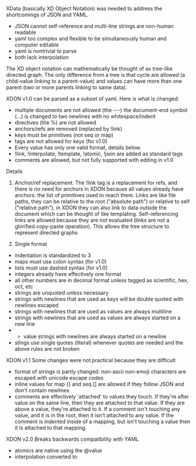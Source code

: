 XData (basically XD Object Notation) was needed to address the shortcomings of JSON and YAML.
- JSON cannot self-reference and multi-line strings are non-human readable
- yaml too complex and flexible to be simultaneously human and computer editable
- yaml is nontrivial to parse
- both lack interpolation

The XD object notation can mathematically be thought of as tree-like directed graph. The only difference from a tree is that cycle are allowed (a child-value linking to a parent-value) and values can have more than one parent (two or more parents linking to same data).

XDON v1.0 can be parsed as a subset of yaml. Here is what is changed:
- multiple documents are not allowed (the ---) the document-end symbol (...) is changed to two newlines with no whitespace/indent
- directives (the %) are not allowed
- anchors/refs are removed (replaced by !link)
- keys must be primitives (not seq or map)
- tags are not allowed for keys (for v1.0)
- Every value has only one valid format, details below.
- !link, !interpolate, !template, !atomic, !json are added as standard tags
- comments are allowed, but not fully supported with editing in v1.0

Details
1. Anchor/ref replacement. The !link tag is a replacement for refs, and there is no need for anchors in XDON because all values already have anchors: the list of primitives used to reach them. Links are like file paths, they can be relative to the root ("absolute path") or relative to self ("relative path"), in XDON they can also link to data outside the document which can be thought of like templating. Self-referencing links are allowed because they are not evaluated (links are not a glorified copy-paste operation). This allows the tree structure to represent directed graphs 

2. Single format
- indentation is standardized to 3
- maps must use colon syntax (for v1.0)
- lists must use dashed syntax (for v1.0)
- integers already have effectively one format
- all other numbers are in decimal format unless tagged as scientific, hex, oct, etc
- strings are unquoted unless necessary
- strings with newlines that are used as keys will be double quoted with newlines escaped
- strings with newlines that are used as values  are always multiline
- strings with newlines that are used as values  are always started on a new line 
- - value strings with newlines are always started on a newline
- stings use single quotes (literal) whenever quotes are needed and the above rules are not broken



XDON v1.1
Some changes were not practical because they are difficult 
- format of strings is partly changed: non-ascii non-emoji characters are escaped with unicode escape codes
- inline values for map {} and seq [] are allowed if they follow JSON and don't contain newlines
- comments are effectively 'attached' to values they touch. If they're after value on the same line, then they are attached to that value. If they are above a value, they're attached to it. If a comment isn't touching any value, and it is in the root, then it isn't attached to any value. If the comment is indented inside of a mapping, but isn't touching a value then it is attached to that mapping.


XDON v2.0
Breaks backwards compatibility with YAML
- atomics are native using the @value 
- interpolation converted to 
